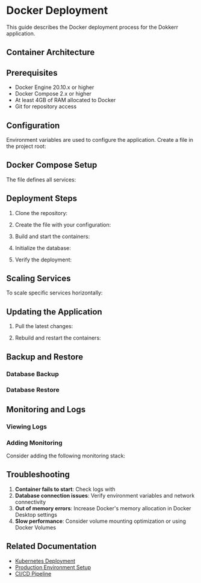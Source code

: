 # Docker Deployment

This guide describes the Docker deployment process for the Dokkerr application.

## Container Architecture



## Prerequisites

- Docker Engine 20.10.x or higher
- Docker Compose 2.x or higher
- At least 4GB of RAM allocated to Docker
- Git for repository access

## Configuration

Environment variables are used to configure the application. Create a  file in the project root:



## Docker Compose Setup

The  file defines all services:



## Deployment Steps

1. Clone the repository:
   

2. Create the  file with your configuration:
   

3. Build and start the containers:
   

4. Initialize the database:
   

5. Verify the deployment:
   

## Scaling Services

To scale specific services horizontally:



## Updating the Application

1. Pull the latest changes:
   

2. Rebuild and restart the containers:
   

## Backup and Restore

### Database Backup



### Database Restore



## Monitoring and Logs

### Viewing Logs



### Adding Monitoring

Consider adding the following monitoring stack:



## Troubleshooting

1. **Container fails to start**: Check logs with 
2. **Database connection issues**: Verify environment variables and network connectivity
3. **Out of memory errors**: Increase Docker's memory allocation in Docker Desktop settings
4. **Slow performance**: Consider volume mounting optimization or using Docker Volumes

## Related Documentation

- [Kubernetes Deployment](kubernetes.md)
- [Production Environment Setup](../operations/deployment.md)
- [CI/CD Pipeline](../development/ci-cd.md)